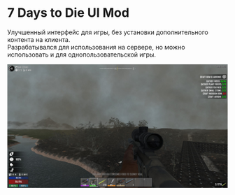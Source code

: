 # 7 Days to Die UI Mod

<p>
Улучшенный интерфейс для игры, без установки дополнительного контента на клиента.<br>
Разрабатывался для использования на сервере, но можно использовать и для однопользовательской игры.
</p>
<img src="screenshot.jpg"/>
